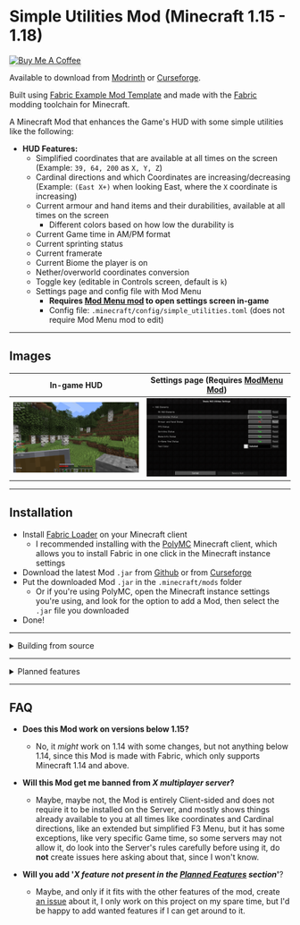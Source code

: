 # Simple Utilities Mod (Minecraft 1.15 - 1.18)

<a href="https://www.buymeacoffee.com/johnvictor" target="_blank"><img src="https://www.buymeacoffee.com/assets/img/custom_images/orange_img.png" alt="Buy Me A Coffee" style="height: 41px !important;width: 174px !important;box-shadow: 0px 3px 2px 0px rgba(190, 190, 190, 0.5) !important;-webkit-box-shadow: 0px 3px 2px 0px rgba(190, 190, 190, 0.5) !important;" ></a>

Available to download from [Modrinth](https://modrinth.com/mod/simple-hud-utilities) or [Curseforge](https://www.curseforge.com/minecraft/mc-mods/simple-utilities).

Built using [Fabric Example Mod Template](https://github.com/FabricMC/fabric-example-mod) and made with the [Fabric](https://fabricmc.net) modding toolchain for Minecraft.

A Minecraft Mod that enhances the Game's HUD with some simple utilities like the following:

- **HUD Features:**
    - Simplified coordinates that are available at all times on the screen (Example: `39, 64, 200` as `X, Y, Z`)
    - Cardinal directions and which Coordinates are increasing/decreasing (Example: `(East X+)` when looking East, where the `X` coordinate is increasing)
    - Current armour and hand items and their durabilities, available at all times on the screen
        - Different colors based on how low the durability is
    - Current Game time in AM/PM format
    - Current sprinting status
    - Current framerate
    - Current Biome the player is on
    - Nether/overworld coordinates conversion
    - Toggle key (editable in Controls screen, default is `k`)
    - Settings page and config file with Mod Menu
        - **Requires [Mod Menu mod](https://www.curseforge.com/minecraft/mc-mods/modmenu) to open settings screen in-game**
        - Config file: `.minecraft/config/simple_utilities.toml` (does not require Mod Menu mod to edit)

---

## Images

|           In-game HUD                 | Settings page (Requires [ModMenu Mod](https://www.curseforge.com/minecraft/mc-mods/modmenu)) |
| --------------------------------------| ----------------------------------------- |
| ![In-game HUD](images/ingame_hud.png) | ![Settings HUD](images/settings_hud.png)  |

---

## Installation

- Install [Fabric Loader](https://fabricmc.net/use/) on your Minecraft client
    - I recommended installing with the [PolyMC](https://github.com/PolyMC/PolyMC) Minecraft client, which allows you to install Fabric in one click in the Minecraft instance settings
- Download the latest Mod `.jar` from [Github](https://github.com/johnvictorfs/simple-utilities-mod/releases/latest) or from [Curseforge](https://www.curseforge.com/minecraft/mc-mods/simple-utilities)
- Put the downloaded Mod `.jar` in the `.minecraft/mods` folder
    - Or if you're using PolyMC, open the Minecraft instance settings you're using, and look for the option to add a Mod, then select the `.jar` file you downloaded
- Done!

---

<details>
<summary>
Building from source
</summary>

- Clone the project with `git clone https://github.com/johnvictorfs/simple-utilities-mod.git`
- Cd into the project's directory `cd simple-utilities-mod`
- Run `./gradlew build` to build the `.jar`
- Built Mod `.jar` files will be located at `build/libs`
    - Example: `build/libs/simple-utilities-mod-1.0.0.jar`
    - This will be the Mod `.jar` file you can put in your `.minecraft/mods` folder
</details>

---

<details>
<summary>
Planned features
</summary>

- Add configuration to move any specific HUD elements around the screen (drag-and-drop if possible)
- Add option for E counter (entities) and C counter (chunck sections) (possibly M/C counters as well (monsters/creatures)) 
- Add current status effects duration to HUD
- Add Sun/Moon icons to the current game time, so it's easier to notice if it's Day or Night
</details>

---

## FAQ

- **Does this Mod work on versions below 1.15?**
    - No, it *might* work on 1.14 with some changes, but not anything below 1.14, since this Mod is made with Fabric, which only supports Minecraft 1.14 and above.

- **Will this Mod get me banned from *X multiplayer server*?**
    - Maybe, maybe not, the Mod is entirely Client-sided and does not require it to be installed on the Server, and mostly shows things already available to you at all times like coordinates and Cardinal directions, like an extended but simplified F3 Menu, but it has some exceptions, like very specific Game time, so some servers may not allow it, do look into the Server's rules carefully before using it, do **not** create issues here asking about that, since I won't know.

- **Will you add '*X feature not present in the [Planned Features](#planned-features) section*'**?
    - Maybe, and only if it fits with the other features of the mod, create [an issue](https://github.com/johnvictorfs/simple-utilities-mod/issues/new) about it, I only work on this project on my spare time, but I'd be happy to add wanted features if I can get around to it.
